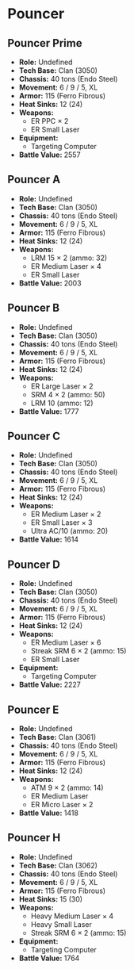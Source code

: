 # Pouncer
## Pouncer Prime
- **Role:** Undefined
- **Tech Base:** Clan (3050)
- **Chassis:** 40 tons (Endo Steel)
- **Movement:** 6 / 9 / 5, XL
- **Armor:** 115 (Ferro Fibrous)
- **Heat Sinks:** 12 (24)
- **Weapons:**
  - ER PPC × 2
  - ER Small Laser
- **Equipment:**
  - Targeting Computer
- **Battle Value:** 2557

## Pouncer A
- **Role:** Undefined
- **Tech Base:** Clan (3050)
- **Chassis:** 40 tons (Endo Steel)
- **Movement:** 6 / 9 / 5, XL
- **Armor:** 115 (Ferro Fibrous)
- **Heat Sinks:** 12 (24)
- **Weapons:**
  - LRM 15 × 2 (ammo: 32)
  - ER Medium Laser × 4
  - ER Small Laser
- **Battle Value:** 2003

## Pouncer B
- **Role:** Undefined
- **Tech Base:** Clan (3050)
- **Chassis:** 40 tons (Endo Steel)
- **Movement:** 6 / 9 / 5, XL
- **Armor:** 115 (Ferro Fibrous)
- **Heat Sinks:** 12 (24)
- **Weapons:**
  - ER Large Laser × 2
  - SRM 4 × 2 (ammo: 50)
  - LRM 10 (ammo: 12)
- **Battle Value:** 1777

## Pouncer C
- **Role:** Undefined
- **Tech Base:** Clan (3050)
- **Chassis:** 40 tons (Endo Steel)
- **Movement:** 6 / 9 / 5, XL
- **Armor:** 115 (Ferro Fibrous)
- **Heat Sinks:** 12 (24)
- **Weapons:**
  - ER Medium Laser × 2
  - ER Small Laser × 3
  - Ultra AC/10 (ammo: 20)
- **Battle Value:** 1614

## Pouncer D
- **Role:** Undefined
- **Tech Base:** Clan (3050)
- **Chassis:** 40 tons (Endo Steel)
- **Movement:** 6 / 9 / 5, XL
- **Armor:** 115 (Ferro Fibrous)
- **Heat Sinks:** 12 (24)
- **Weapons:**
  - ER Medium Laser × 6
  - Streak SRM 6 × 2 (ammo: 15)
  - ER Small Laser
- **Equipment:**
  - Targeting Computer
- **Battle Value:** 2227

## Pouncer E
- **Role:** Undefined
- **Tech Base:** Clan (3061)
- **Chassis:** 40 tons (Endo Steel)
- **Movement:** 6 / 9 / 5, XL
- **Armor:** 115 (Ferro Fibrous)
- **Heat Sinks:** 12 (24)
- **Weapons:**
  - ATM 9 × 2 (ammo: 14)
  - ER Medium Laser
  - ER Micro Laser × 2
- **Battle Value:** 1418

## Pouncer H
- **Role:** Undefined
- **Tech Base:** Clan (3062)
- **Chassis:** 40 tons (Endo Steel)
- **Movement:** 6 / 9 / 5, XL
- **Armor:** 115 (Ferro Fibrous)
- **Heat Sinks:** 15 (30)
- **Weapons:**
  - Heavy Medium Laser × 4
  - Heavy Small Laser
  - Streak SRM 6 × 2 (ammo: 15)
- **Equipment:**
  - Targeting Computer
- **Battle Value:** 1764

